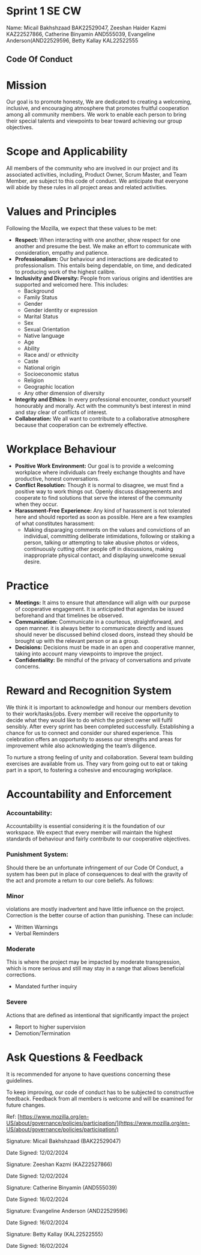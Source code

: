 # Sprint 1 SE CW

Name: Micail Bakhshzaad BAK22529047, Zeeshan Haider Kazmi KAZ22527866, Catherine Binyamin AND555039, Evangeline Anderson(AND22529596, Betty Kallay KAL22522555

## Code Of Conduct

# **Mission**

Our goal is to promote honesty, We are dedicated to creating a welcoming, inclusive, and encouraging atmosphere that promotes fruitful cooperation among all community members. We work to enable each person to bring their special talents and viewpoints to bear toward achieving our group objectives.

# **Scope and Applicability**

All members of the community who are involved in our project and its associated activities, including, Product Owner, Scrum Master, and Team Member, are subject to this code of conduct. We anticipate that everyone will abide by these rules in all project areas and related activities.

# Values and Principles

Following the Mozilla, we expect that these values to be met:

- **Respect:** When interacting with one another, show respect for one another and presume the best. We make an effort to communicate with consideration, empathy and patience.
- **Professionalism:** Our behaviour and interactions are dedicated to professionalism. This entails being dependable, on time, and dedicated to producing work of the highest calibre.
- **Inclusivity and Diversity:** People from various origins and identities are supported and welcomed here. This includes:
    - Background
    - Family Status
    - Gender
    - Gender identity or expression
    - Marital Status
    - Sex
    - Sexual Orientation
    - Native language
    - Age
    - Ability
    - Race and/ or ethnicity
    - Caste
    - National origin
    - Socioeconomic status
    - Religion
    - Geographic location
    - Any other dimension of diversity
- **Integrity and Ethics:** In every professional encounter, conduct yourself honourably and morally. Act with the community’s best interest in mind and stay clear of conflicts of interest.
- **Collaboration:** We all want to contribute to a collaborative atmosphere because that cooperation can be extremely effective.

# Workplace Behaviour

- **Positive Work Environment:** Our goal is to provide a welcoming workplace where individuals can freely exchange thoughts and have productive, honest conversations.
- **Conflict Resolution:** Though it is normal to disagree, we must find a positive way to work things out. Openly discuss disagreements and cooperate to find solutions that serve the interest of the community when they occur.
- **Harassment-Free Experience:** Any kind of harassment is not tolerated here and should reported as soon as possible. Here are a few examples of what constitutes harassment:
    - Making disparaging comments on the values and convictions of an individual, committing deliberate intimidations, following or stalking a person, talking or attempting to take abusive photos or videos, continuously cutting other people off in discussions, making inappropriate physical contact, and displaying unwelcome sexual desire.

# Practice

- **Meetings:** It aims to ensure that attendance will align with our purpose of cooperative engagement. It is anticipated that agendas be issued beforehand and that timelines be observed.
- **Communication:** Communicate in a courteous, straightforward, and open manner. it is always better to communicate directly and issues should never be discussed behind closed doors, instead they should be brought up with the relevant person or as a group.
- **Decisions:** Decisions must be made in an open and cooperative manner, taking into account many viewpoints to improve the project.
- **Confidentiality:** Be mindful of the privacy of conversations and private concerns.

# Reward and Recognition System

We think it is important to acknowledge and honour our members devotion to their work/tasks/jobs. Every member will receive the opportunity to decide what they would like to do which the project owner will fulfil sensibly. After every sprint has been completed successfully. Establishing a chance for us to connect and consider our shared experience. This celebration offers an opportunity to assess our strengths and areas for improvement while also acknowledging the team’s diligence. 

To nurture a strong feeling of unity and collaboration. Several team building exercises are available from us. They vary from going out to eat or taking part in a sport, to fostering a cohesive and encouraging workplace. 

# Accountability and Enforcement

### Accountability:

Accountability is essential considering it is the foundation of our workspace. We expect that every member will maintain the highest standards of behaviour and fairly contribute to our cooperative objectives. 

### Punishment System:

Should there be an unfortunate infringement of our Code Of Conduct, a system has been put in place of consequences to deal with the gravity of the act and promote a return to our core beliefs. As follows: 

### Minor

violations are mostly inadvertent and have little influence on the project. Correction is the better course of action than punishing. These can include:

- Written Warnings
- Verbal Reminders

### Moderate

This is where the project may be impacted by moderate transgression, which is more serious and still may stay in a range that allows beneficial corrections.

- Mandated further inquiry

### Severe

Actions that are defined as intentional that significantly impact the project

- Report to higher supervision
- Demotion/Termination

# Ask Questions & Feedback

It is recommended for anyone to have questions concerning these guidelines.

To keep improving, our code of conduct has to be subjected to constructive feedback. Feedback from all members is welcome and will be examined for future changes. 

Ref: [https://www.mozilla.org/en-US/about/governance/policies/participation/](https://www.mozilla.org/en-US/about/governance/policies/participation/)

Signature: Micail Bakhshzaad (BAK22529047)

Date Signed: 12/02/2024

Signature: Zeeshan Kazmi (KAZ22527866)

Date Signed: 12/02/2024

Signature: Catherine Binyamin (AND555039)

Date Signed: 16/02/2024

Signature: Evangeline Anderson (AND22529596)

Date Signed: 16/02/2024

Signature: Betty Kallay (KAL22522555)

Date Signed: 16/02/2024
